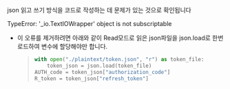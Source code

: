 json 읽고 쓰기 방식을 코드로 작성하는 데 문제가 있는 것으로 확인됩니다

TypeError: '\_io.TextIOWrapper' object is not subscriptable

- 이 오류를 제거하려면 아래와 같이 Read모드로 읽은 json파일을 json.load로 한번 로드하여 변수에 할당해야만 합니다.

  > ```python
  > with open("./plaintext/token.json", "r") as token_file:
  >     token_json = json.load(token_file)
  > AUTH_code = token_json["authorization_code"]
  > R_token = token_json["refresh_token"]
  > ```
